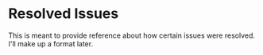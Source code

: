 # Resolved Issues
This is meant to provide reference about how certain issues were resolved.  
I'll make up a format later.